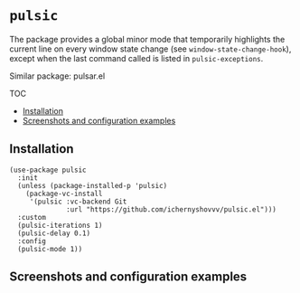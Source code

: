# `pulsic`

The package provides a global minor mode that temporarily highlights the
current line on every window state change (see `window-state-change-hook`),
except when the last command called is listed in `pulsic-exceptions`.

Similar package: pulsar.el

TOC

- [Installation](#installation)
- [Screenshots and configuration examples](#screenshots-and-configuration-examples)

## Installation

``` elisp
(use-package pulsic
  :init
  (unless (package-installed-p 'pulsic)
    (package-vc-install
     '(pulsic :vc-backend Git
              :url "https://github.com/ichernyshovvv/pulsic.el")))
  :custom
  (pulsic-iterations 1)
  (pulsic-delay 0.1)
  :config
  (pulsic-mode 1))
```

## Screenshots and configuration examples
